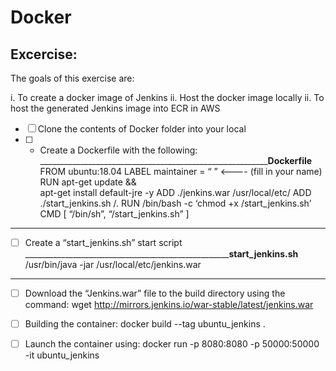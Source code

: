 # Docker

## Excercise:

The goals of this exercise are:

i.  To create a docker image of Jenkins 
ii. Host the docker image locally
ii. To host the generated Jenkins image into ECR in AWS

- [ ] Clone the contents of Docker folder into your local 
- [ ] - Create a Dockerfile with the following:
_____________________________________________________________Dockerfile____
FROM ubuntu:18.04
LABEL maintainer = “ ”                <---- (fill in your name)
RUN apt-get update && \
 apt-get install default-jre -y
ADD ./jenkins.war /usr/local/etc/
ADD ./start_jenkins.sh /.
RUN /bin/bash -c ‘chmod +x /start_jenkins.sh’
CMD [ “/bin/sh”, “/start_jenkins.sh” ]
____________________________________________________________________________


- [ ] Create a “start_jenkins.sh” start script
_______________________________________________________start_jenkins.sh____
/usr/bin/java -jar /usr/local/etc/jenkins.war
____________________________________________________________________________
- [ ] Download the “Jenkins.war” file to the build directory using the command:
wget http://mirrors.jenkins.io/war-stable/latest/jenkins.war
- [ ] Building the container:
docker build --tag ubuntu_jenkins .
- [ ] Launch the container using:
docker run -p 8080:8080 -p 50000:50000 -it ubuntu_jenkins

